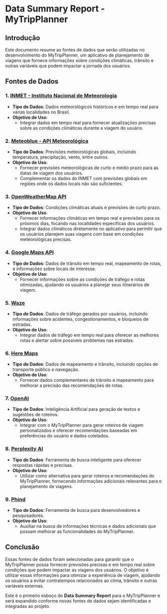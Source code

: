 # Data Summary Report \- MyTripPlanner

## Introdução

Este documento resume as fontes de dados que serão utilizadas no desenvolvimento do MyTripPlanner, um aplicativo de planejamento de viagens que fornece informações sobre condições climáticas, trânsito e outras variáveis que podem impactar a jornada dos usuários.

## Fontes de Dados

### **1\. [INMET \- Instituto Nacional de Meteorologia](https://bdmep.inmet.gov.br/)**

* **Tipo de Dados**: Dados meteorológicos históricos e em tempo real para várias localidades no Brasil.  
* **Objetivo de Uso**:  
  * Integrar dados em tempo real para fornecer atualizações precisas sobre as condições climáticas durante a viagem do usuário.

### **2\. [Meteoblue \- API Meteorológica](https://content.meteoblue.com/pt/solucoes-para-empresas/api-meteorologica/free-weather-api)**

* **Tipo de Dados**: Previsões meteorológicas globais, incluindo temperatura, precipitação, vento, entre outros.  
* **Objetivo de Uso**:  
  * Fornecer previsões meteorológicas de curto e médio prazo para as datas de viagem dos usuários.  
  * Complementar os dados do INMET com previsões globais em regiões onde os dados locais não são suficientes.

### **3\. [OpenWeatherMap API](https://www.geeksforgeeks.org/python-find-current-weather-of-any-city-using-openweathermap-api/)**

* **Tipo de Dados**: Condições climáticas atuais e previsões de curto prazo.  
* **Objetivo de Uso**:  
  * Fornecer informações climáticas em tempo real e previsões para os próximos dias, focando nas localidades específicas dos usuários.  
  * Integrar dados climáticos diretamente no aplicativo para permitir que os usuários planejem suas viagens com base em condições meteorológicas precisas.

### **4\. [Google Maps API](https://developers.google.com/maps/apis-by-platform?hl=pt-br)**

* **Tipo de Dados**: Dados de trânsito em tempo real, mapeamento de rotas, e informações sobre locais de interesse.  
* **Objetivo de Uso**:  
  * Fornecer informações sobre as condições de tráfego e rotas otimizadas, ajudando os usuários a planejar seus itinerários de viagem.

### **5\. [Waze](https://www.waze.com/)**

* **Tipo de Dados**: Dados de tráfego gerados por usuários, incluindo informações sobre acidentes, congestionamentos, e bloqueios de estradas.  
* **Objetivo de Uso**:  
  * Integrar dados de tráfego em tempo real para oferecer as melhores rotas e alertar sobre possíveis problemas nas estradas.

### **6\. [Here Maps](https://www.here.com/)**

* **Tipo de Dados**: Dados de mapeamento e trânsito, incluindo opções de transporte público e navegação.  
* **Objetivo de Uso**:  
  * Fornecer dados complementares de trânsito e mapeamento para melhorar a precisão das recomendações de rotas.

### **7\. [OpenAI](https://openai.com/)**

* **Tipo de Dados**: Inteligência Artificial para geração de textos e sugestões de roteiros.  
* **Objetivo de Uso**:  
  * Integrar com o MyTripPlanner para gerar roteiros de viagem personalizados e oferecer recomendações baseadas em preferências do usuário e dados coletados.

### **8\. [Perplexity AI](https://www.perplexity.ai/)**

* **Tipo de Dados**: Ferramenta de busca inteligente para oferecer respostas rápidas e precisas.  
* **Objetivo de Uso**:  
  * Utilizar como alternativa para gerar roteiros e recomendações do MyTripPlanner, fornecendo informações adicionais relevantes para o planejamento de viagens.

### **9\. [Phind](https://www.phind.com/)**

* **Tipo de Dados**: Ferramenta de busca para desenvolvedores e pesquisadores.  
* **Objetivo de Uso**:  
  * Auxiliar na busca de informações técnicas e dados adicionais que possam melhorar as funcionalidades do MyTripPlanner.

## Conclusão

Essas fontes de dados foram selecionadas para garantir que o MyTripPlanner possa fornecer previsões precisas e em tempo real sobre condições que podem impactar as viagens dos usuários. O objetivo é utilizar essas informações para otimizar a experiência de viagem, ajudando os usuários a evitar contratempos relacionados ao clima, trânsito e outras variáveis externas.

Este é o primeiro esboço do **Data Summary Report** para o MyTripPlanner e será expandido conforme novas fontes de dados sejam identificadas e integradas ao projeto.